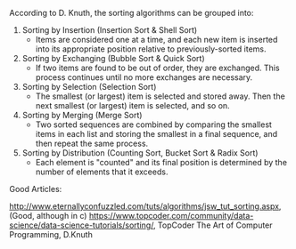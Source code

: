 According to D. Knuth, the sorting algorithms can be grouped into:

1) Sorting by Insertion (Insertion Sort & Shell Sort)
   - Items are considered one at a time, and each new item is inserted into its appropriate position relative to previously-sorted items.
2) Sorting by Exchanging (Bubble Sort & Quick Sort)
   - If two items are found to be out of order, they are exchanged. This process continues until no more exchanges are necessary.
3) Sorting by Selection (Selection Sort)
   - The smallest (or largest) item is selected and stored away. Then the next smallest (or largest) item is selected, and so on.
4) Sorting by Merging (Merge Sort)
   - Two sorted sequences are combined by comparing the smallest items in each list and storing the smallest in a final sequence, and then repeat the same process.
5) Sorting by Distribution (Counting Sort, Bucket Sort & Radix Sort)
   - Each element is "counted" and its final position is determined by the number of elements that it exceeds.

Good Articles:

http://www.eternallyconfuzzled.com/tuts/algorithms/jsw_tut_sorting.aspx, (Good, although in c)
https://www.topcoder.com/community/data-science/data-science-tutorials/sorting/, TopCoder
The Art of Computer Programming, D.Knuth
